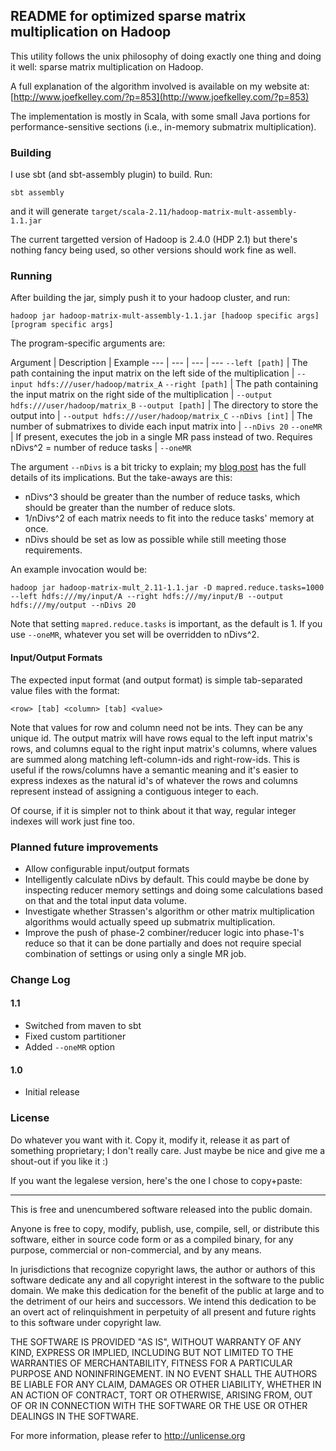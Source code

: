 ## README for optimized sparse matrix multiplication on Hadoop

This utility follows the unix philosophy of doing exactly one thing and doing it well: sparse matrix multiplication on Hadoop.

A full explanation of the algorithm involved is available on my website at: [http://www.joefkelley.com/?p=853](http://www.joefkelley.com/?p=853)

The implementation is mostly in Scala, with some small Java portions for performance-sensitive sections (i.e., in-memory submatrix multiplication).

### Building

I use sbt (and sbt-assembly plugin) to build. Run:

`sbt assembly`

and it will generate `target/scala-2.11/hadoop-matrix-mult-assembly-1.1.jar`

The current targetted version of Hadoop is 2.4.0 (HDP 2.1) but there's nothing fancy being used, so other versions should work fine as well.

### Running

After building the jar, simply push it to your hadoop cluster, and run:

`hadoop jar hadoop-matrix-mult-assembly-1.1.jar [hadoop specific args] [program specific args]`

The program-specific arguments are:

Argument | Description | Example
--- | --- | --- | ---
`--left [path]` | The path containing the input matrix on the left side of the multiplication | `--input hdfs:///user/hadoop/matrix_A`
`--right [path]` | The path containing the input matrix on the right side of the multiplication | `--output hdfs:///user/hadoop/matrix_B`
`--output [path]` | The directory to store the output into | `--output hdfs:///user/hadoop/matrix_C`
`--nDivs [int]` | The number of submatrixes to divide each input matrix into | `--nDivs 20`
`--oneMR` | If present, executes the job in a single MR pass instead of two. Requires nDivs^2 = number of reduce tasks | `--oneMR`

The argument `--nDivs` is a bit tricky to explain; my [blog post](http://www.joefkelley.com/?p=853) has the full details of its implications. But the take-aways are this:

* nDivs^3 should be greater than the number of reduce tasks, which should be greater than the number of reduce slots.
* 1/nDivs^2 of each matrix needs to fit into the reduce tasks' memory at once.
* nDivs should be set as low as possible while still meeting those requirements.

An example invocation would be:

`hadoop jar hadoop-matrix-mult_2.11-1.1.jar -D mapred.reduce.tasks=1000 --left hdfs:///my/input/A --right hdfs:///my/input/B --output hdfs:///my/output --nDivs 20`

Note that setting `mapred.reduce.tasks` is important, as the default is 1. If you use `--oneMR`, whatever you set will be overridden to nDivs^2.


#### Input/Output Formats

The expected input format (and output format) is simple tab-separated value files with the format:

`<row> [tab] <column> [tab] <value>`

Note that values for row and column need not be ints. They can be any unique id. The output matrix will have rows equal to the left input matrix's rows, and columns equal to the right input matrix's columns, where values are summed along matching left-column-ids and right-row-ids. This is useful if the rows/columns have a semantic meaning and it's easier to express indexes as the natural id's of whatever the rows and columns represent instead of assigning a contiguous integer to each.

Of course, if it is simpler not to think about it that way, regular integer indexes will work just fine too.


### Planned future improvements

* Allow configurable input/output formats
* Intelligently calculate nDivs by default. This could maybe be done by inspecting reducer memory settings and doing some calculations based on that and the total input data volume.
* Investigate whether Strassen's algorithm or other matrix multiplication algorithms would actually speed up submatrix multiplication.
* Improve the push of phase-2 combiner/reducer logic into phase-1's reduce so that it can be done partially and does not require special combination of settings or using only a single MR job.

### Change Log

#### 1.1
* Switched from maven to sbt
* Fixed custom partitioner
* Added `--oneMR` option

#### 1.0
* Initial release

### License

Do whatever you want with it. Copy it, modify it, release it as part of something proprietary; I don't really care. Just maybe be nice and give me a shout-out if you like it :)

If you want the legalese version, here's the one I chose to copy+paste:

<hr>

This is free and unencumbered software released into the public domain.

Anyone is free to copy, modify, publish, use, compile, sell, or
distribute this software, either in source code form or as a compiled
binary, for any purpose, commercial or non-commercial, and by any
means.

In jurisdictions that recognize copyright laws, the author or authors
of this software dedicate any and all copyright interest in the
software to the public domain. We make this dedication for the benefit
of the public at large and to the detriment of our heirs and
successors. We intend this dedication to be an overt act of
relinquishment in perpetuity of all present and future rights to this
software under copyright law.

THE SOFTWARE IS PROVIDED "AS IS", WITHOUT WARRANTY OF ANY KIND,
EXPRESS OR IMPLIED, INCLUDING BUT NOT LIMITED TO THE WARRANTIES OF
MERCHANTABILITY, FITNESS FOR A PARTICULAR PURPOSE AND NONINFRINGEMENT.
IN NO EVENT SHALL THE AUTHORS BE LIABLE FOR ANY CLAIM, DAMAGES OR
OTHER LIABILITY, WHETHER IN AN ACTION OF CONTRACT, TORT OR OTHERWISE,
ARISING FROM, OUT OF OR IN CONNECTION WITH THE SOFTWARE OR THE USE OR
OTHER DEALINGS IN THE SOFTWARE.

For more information, please refer to <http://unlicense.org>